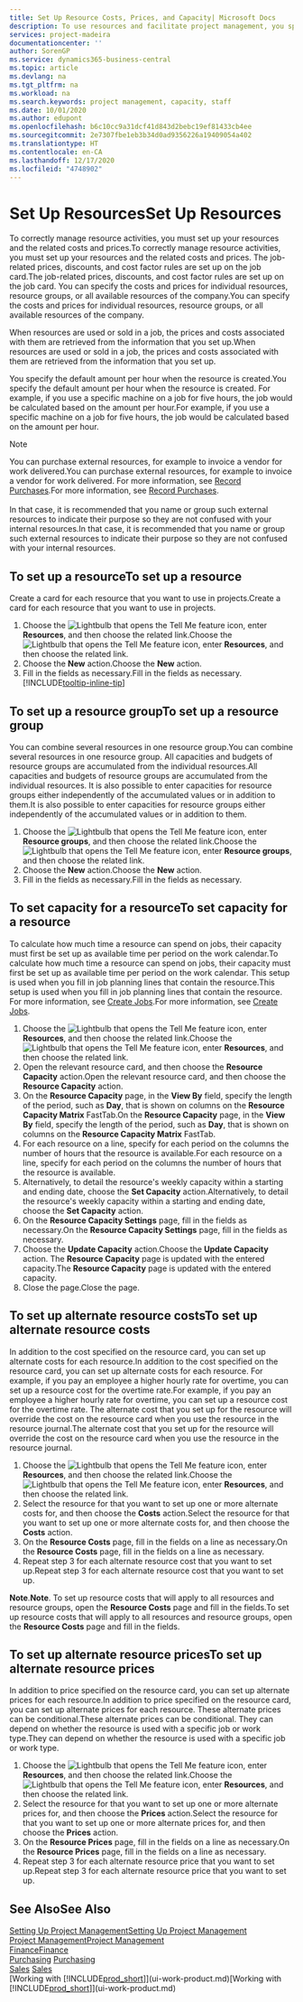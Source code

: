 ```yaml
---
title: Set Up Resource Costs, Prices, and Capacity| Microsoft Docs
description: To use resources and facilitate project management, you specify costs and prices for individual resources or resource groups, and set the resource capacity.
services: project-madeira
documentationcenter: ''
author: SorenGP
ms.service: dynamics365-business-central
ms.topic: article
ms.devlang: na
ms.tgt_pltfrm: na
ms.workload: na
ms.search.keywords: project management, capacity, staff
ms.date: 10/01/2020
ms.author: edupont
ms.openlocfilehash: b6c10cc9a31dcf41d843d2bebc19ef81433cb4ee
ms.sourcegitcommit: 2e7307fbe1eb3b34d0ad9356226a19409054a402
ms.translationtype: HT
ms.contentlocale: en-CA
ms.lasthandoff: 12/17/2020
ms.locfileid: "4748902"
---
```

# <a name="set-up-resources"></a><span data-ttu-id="d3e17-103">Set Up Resources</span><span class="sxs-lookup"><span data-stu-id="d3e17-103">Set Up Resources</span></span>
<span data-ttu-id="d3e17-104">To correctly manage resource activities, you must set up your resources and the related costs and prices.</span><span class="sxs-lookup"><span data-stu-id="d3e17-104">To correctly manage resource activities, you must set up your resources and the related costs and prices.</span></span> <span data-ttu-id="d3e17-105">The job-related prices, discounts, and cost factor rules are set up on the job card.</span><span class="sxs-lookup"><span data-stu-id="d3e17-105">The job-related prices, discounts, and cost factor rules are set up on the job card.</span></span> <span data-ttu-id="d3e17-106">You can specify the costs and prices for individual resources, resource groups, or all available resources of the company.</span><span class="sxs-lookup"><span data-stu-id="d3e17-106">You can specify the costs and prices for individual resources, resource groups, or all available resources of the company.</span></span>

<span data-ttu-id="d3e17-107">When resources are used or sold in a job, the prices and costs associated with them are retrieved from the information that you set up.</span><span class="sxs-lookup"><span data-stu-id="d3e17-107">When resources are used or sold in a job, the prices and costs associated with them are retrieved from the information that you set up.</span></span>

<span data-ttu-id="d3e17-108">You specify the default amount per hour when the resource is created.</span><span class="sxs-lookup"><span data-stu-id="d3e17-108">You specify the default amount per hour when the resource is created.</span></span> <span data-ttu-id="d3e17-109">For example, if you use a specific machine on a job for five hours, the job would be calculated based on the amount per hour.</span><span class="sxs-lookup"><span data-stu-id="d3e17-109">For example, if you use a specific machine on a job for five hours, the job would be calculated based on the amount per hour.</span></span>

> [!NOTE]
> <span data-ttu-id="d3e17-110">You can purchase external resources, for example to invoice a vendor for work delivered.</span><span class="sxs-lookup"><span data-stu-id="d3e17-110">You can purchase external resources, for example to invoice a vendor for work delivered.</span></span> <span data-ttu-id="d3e17-111">For more information, see [Record Purchases](purchasing-how-record-purchases.md).</span><span class="sxs-lookup"><span data-stu-id="d3e17-111">For more information, see [Record Purchases](purchasing-how-record-purchases.md).</span></span><br /><br />
> <span data-ttu-id="d3e17-112">In that case, it is recommended that you name or group such external resources to indicate their purpose so they are not confused with your internal resources.</span><span class="sxs-lookup"><span data-stu-id="d3e17-112">In that case, it is recommended that you name or group such external resources to indicate their purpose so they are not confused with your internal resources.</span></span>

## <a name="to-set-up-a-resource"></a><span data-ttu-id="d3e17-113">To set up a resource</span><span class="sxs-lookup"><span data-stu-id="d3e17-113">To set up a resource</span></span>
<span data-ttu-id="d3e17-114">Create a card for each resource that you want to use in projects.</span><span class="sxs-lookup"><span data-stu-id="d3e17-114">Create a card for each resource that you want to use in projects.</span></span>

1. <span data-ttu-id="d3e17-115">Choose the ![Lightbulb that opens the Tell Me feature](media/ui-search/search_small.png "Tell me what you want to do") icon, enter **Resources**, and then choose the related link.</span><span class="sxs-lookup"><span data-stu-id="d3e17-115">Choose the ![Lightbulb that opens the Tell Me feature](media/ui-search/search_small.png "Tell me what you want to do") icon, enter **Resources**, and then choose the related link.</span></span>
2. <span data-ttu-id="d3e17-116">Choose the **New** action.</span><span class="sxs-lookup"><span data-stu-id="d3e17-116">Choose the **New** action.</span></span>
3. <span data-ttu-id="d3e17-117">Fill in the fields as necessary.</span><span class="sxs-lookup"><span data-stu-id="d3e17-117">Fill in the fields as necessary.</span></span> [!INCLUDE[tooltip-inline-tip](includes/tooltip-inline-tip_md.md)]  

## <a name="to-set-up-a-resource-group"></a><span data-ttu-id="d3e17-118">To set up a resource group</span><span class="sxs-lookup"><span data-stu-id="d3e17-118">To set up a resource group</span></span>
<span data-ttu-id="d3e17-119">You can combine several resources in one resource group.</span><span class="sxs-lookup"><span data-stu-id="d3e17-119">You can combine several resources in one resource group.</span></span> <span data-ttu-id="d3e17-120">All capacities and budgets of resource groups are accumulated from the individual resources.</span><span class="sxs-lookup"><span data-stu-id="d3e17-120">All capacities and budgets of resource groups are accumulated from the individual resources.</span></span> <span data-ttu-id="d3e17-121">It is also possible to enter capacities for resource groups either independently of the accumulated values or in addition to them.</span><span class="sxs-lookup"><span data-stu-id="d3e17-121">It is also possible to enter capacities for resource groups either independently of the accumulated values or in addition to them.</span></span>

1. <span data-ttu-id="d3e17-122">Choose the ![Lightbulb that opens the Tell Me feature](media/ui-search/search_small.png "Tell me what you want to do") icon, enter **Resource groups**, and then choose the related link.</span><span class="sxs-lookup"><span data-stu-id="d3e17-122">Choose the ![Lightbulb that opens the Tell Me feature](media/ui-search/search_small.png "Tell me what you want to do") icon, enter **Resource groups**, and then choose the related link.</span></span>
2. <span data-ttu-id="d3e17-123">Choose the **New** action.</span><span class="sxs-lookup"><span data-stu-id="d3e17-123">Choose the **New** action.</span></span>
3. <span data-ttu-id="d3e17-124">Fill in the fields as necessary.</span><span class="sxs-lookup"><span data-stu-id="d3e17-124">Fill in the fields as necessary.</span></span>

## <a name="to-set-capacity-for-a-resource"></a><span data-ttu-id="d3e17-125">To set capacity for a resource</span><span class="sxs-lookup"><span data-stu-id="d3e17-125">To set capacity for a resource</span></span>
<span data-ttu-id="d3e17-126">To calculate how much time a resource can spend on jobs, their capacity must first be set up as available time per period on the work calendar.</span><span class="sxs-lookup"><span data-stu-id="d3e17-126">To calculate how much time a resource can spend on jobs, their capacity must first be set up as available time per period on the work calendar.</span></span> <span data-ttu-id="d3e17-127">This setup is used when you fill in job planning lines that contain the resource.</span><span class="sxs-lookup"><span data-stu-id="d3e17-127">This setup is used when you fill in job planning lines that contain the resource.</span></span> <span data-ttu-id="d3e17-128">For more information, see [Create Jobs](projects-how-create-jobs.md).</span><span class="sxs-lookup"><span data-stu-id="d3e17-128">For more information, see [Create Jobs](projects-how-create-jobs.md).</span></span>

1. <span data-ttu-id="d3e17-129">Choose the ![Lightbulb that opens the Tell Me feature](media/ui-search/search_small.png "Tell me what you want to do") icon, enter **Resources**, and then choose the related link.</span><span class="sxs-lookup"><span data-stu-id="d3e17-129">Choose the ![Lightbulb that opens the Tell Me feature](media/ui-search/search_small.png "Tell me what you want to do") icon, enter **Resources**, and then choose the related link.</span></span>
2. <span data-ttu-id="d3e17-130">Open the relevant resource card, and then choose the **Resource Capacity** action.</span><span class="sxs-lookup"><span data-stu-id="d3e17-130">Open the relevant resource card, and then choose the **Resource Capacity** action.</span></span>
3. <span data-ttu-id="d3e17-131">On the **Resource Capacity** page, in the **View By** field, specify the length of the period, such as **Day**, that is shown on columns on the **Resource Capacity Matrix** FastTab.</span><span class="sxs-lookup"><span data-stu-id="d3e17-131">On the **Resource Capacity** page, in the **View By** field, specify the length of the period, such as **Day**, that is shown on columns on the **Resource Capacity Matrix** FastTab.</span></span>
4. <span data-ttu-id="d3e17-132">For each resource on a line, specify for each period on the columns the number of hours that the resource is available.</span><span class="sxs-lookup"><span data-stu-id="d3e17-132">For each resource on a line, specify for each period on the columns the number of hours that the resource is available.</span></span>
5. <span data-ttu-id="d3e17-133">Alternatively, to detail the resource's weekly capacity within a starting and ending date, choose the **Set Capacity** action.</span><span class="sxs-lookup"><span data-stu-id="d3e17-133">Alternatively, to detail the resource's weekly capacity within a starting and ending date, choose the **Set Capacity** action.</span></span>
6. <span data-ttu-id="d3e17-134">On the **Resource Capacity Settings** page, fill in the fields as necessary.</span><span class="sxs-lookup"><span data-stu-id="d3e17-134">On the **Resource Capacity Settings** page, fill in the fields as necessary.</span></span>
7. <span data-ttu-id="d3e17-135">Choose the **Update Capacity** action.</span><span class="sxs-lookup"><span data-stu-id="d3e17-135">Choose the **Update Capacity** action.</span></span> <span data-ttu-id="d3e17-136">The **Resource Capacity** page is updated with the entered capacity.</span><span class="sxs-lookup"><span data-stu-id="d3e17-136">The **Resource Capacity** page is updated with the entered capacity.</span></span>
8. <span data-ttu-id="d3e17-137">Close the page.</span><span class="sxs-lookup"><span data-stu-id="d3e17-137">Close the page.</span></span>

## <a name="to-set-up-alternate-resource-costs"></a><span data-ttu-id="d3e17-138">To set up alternate resource costs</span><span class="sxs-lookup"><span data-stu-id="d3e17-138">To set up alternate resource costs</span></span>
<span data-ttu-id="d3e17-139">In addition to the cost specified on the resource card, you can set up alternate costs for each resource.</span><span class="sxs-lookup"><span data-stu-id="d3e17-139">In addition to the cost specified on the resource card, you can set up alternate costs for each resource.</span></span> <span data-ttu-id="d3e17-140">For example, if you pay an employee a higher hourly rate for overtime, you can set up a resource cost for the overtime rate.</span><span class="sxs-lookup"><span data-stu-id="d3e17-140">For example, if you pay an employee a higher hourly rate for overtime, you can set up a resource cost for the overtime rate.</span></span> <span data-ttu-id="d3e17-141">The alternate cost that you set up for the resource will override the cost on the resource card when you use the resource in the resource journal.</span><span class="sxs-lookup"><span data-stu-id="d3e17-141">The alternate cost that you set up for the resource will override the cost on the resource card when you use the resource in the resource journal.</span></span>

1. <span data-ttu-id="d3e17-142">Choose the ![Lightbulb that opens the Tell Me feature](media/ui-search/search_small.png "Tell me what you want to do") icon, enter **Resources**, and then choose the related link.</span><span class="sxs-lookup"><span data-stu-id="d3e17-142">Choose the ![Lightbulb that opens the Tell Me feature](media/ui-search/search_small.png "Tell me what you want to do") icon, enter **Resources**, and then choose the related link.</span></span>  
2. <span data-ttu-id="d3e17-143">Select the resource for that you want to set up one or more alternate costs for, and then choose the **Costs** action.</span><span class="sxs-lookup"><span data-stu-id="d3e17-143">Select the resource for that you want to set up one or more alternate costs for, and then choose the **Costs** action.</span></span>  
3. <span data-ttu-id="d3e17-144">On the **Resource Costs** page, fill in the fields on a line as necessary.</span><span class="sxs-lookup"><span data-stu-id="d3e17-144">On the **Resource Costs** page, fill in the fields on a line as necessary.</span></span>  
4. <span data-ttu-id="d3e17-145">Repeat step 3 for each alternate resource cost that you want to set up.</span><span class="sxs-lookup"><span data-stu-id="d3e17-145">Repeat step 3 for each alternate resource cost that you want to set up.</span></span>

<span data-ttu-id="d3e17-146">**Note**.</span><span class="sxs-lookup"><span data-stu-id="d3e17-146">**Note**.</span></span> <span data-ttu-id="d3e17-147">To set up resource costs that will apply to all resources and resource groups, open the **Resource Costs** page and fill in the fields.</span><span class="sxs-lookup"><span data-stu-id="d3e17-147">To set up resource costs that will apply to all resources and resource groups, open the **Resource Costs** page and fill in the fields.</span></span>

## <a name="to-set-up-alternate-resource-prices"></a><span data-ttu-id="d3e17-148">To set up alternate resource prices</span><span class="sxs-lookup"><span data-stu-id="d3e17-148">To set up alternate resource prices</span></span>
<span data-ttu-id="d3e17-149">In addition to price specified on the resource card, you can set up alternate prices for each resource.</span><span class="sxs-lookup"><span data-stu-id="d3e17-149">In addition to price specified on the resource card, you can set up alternate prices for each resource.</span></span> <span data-ttu-id="d3e17-150">These alternate prices can be conditional.</span><span class="sxs-lookup"><span data-stu-id="d3e17-150">These alternate prices can be conditional.</span></span> <span data-ttu-id="d3e17-151">They can depend on whether the resource is used with a specific job or work type.</span><span class="sxs-lookup"><span data-stu-id="d3e17-151">They can depend on whether the resource is used with a specific job or work type.</span></span>

1. <span data-ttu-id="d3e17-152">Choose the ![Lightbulb that opens the Tell Me feature](media/ui-search/search_small.png "Tell me what you want to do") icon, enter **Resources**, and then choose the related link.</span><span class="sxs-lookup"><span data-stu-id="d3e17-152">Choose the ![Lightbulb that opens the Tell Me feature](media/ui-search/search_small.png "Tell me what you want to do") icon, enter **Resources**, and then choose the related link.</span></span>
2. <span data-ttu-id="d3e17-153">Select the resource for that you want to set up one or more alternate prices for, and then choose the **Prices** action.</span><span class="sxs-lookup"><span data-stu-id="d3e17-153">Select the resource for that you want to set up one or more alternate prices for, and then choose the **Prices** action.</span></span>
3. <span data-ttu-id="d3e17-154">On the **Resource Prices** page, fill in the fields on a line as necessary.</span><span class="sxs-lookup"><span data-stu-id="d3e17-154">On the **Resource Prices** page, fill in the fields on a line as necessary.</span></span>
4. <span data-ttu-id="d3e17-155">Repeat step 3 for each alternate resource price that you want to set up.</span><span class="sxs-lookup"><span data-stu-id="d3e17-155">Repeat step 3 for each alternate resource price that you want to set up.</span></span>

## <a name="see-also"></a><span data-ttu-id="d3e17-156">See Also</span><span class="sxs-lookup"><span data-stu-id="d3e17-156">See Also</span></span>
[<span data-ttu-id="d3e17-157">Setting Up Project Management</span><span class="sxs-lookup"><span data-stu-id="d3e17-157">Setting Up Project Management</span></span>](projects-setup-projects.md)  
[<span data-ttu-id="d3e17-158">Project Management</span><span class="sxs-lookup"><span data-stu-id="d3e17-158">Project Management</span></span>](projects-manage-projects.md)  
[<span data-ttu-id="d3e17-159">Finance</span><span class="sxs-lookup"><span data-stu-id="d3e17-159">Finance</span></span>](finance.md)  
<span data-ttu-id="d3e17-160">[Purchasing](purchasing-manage-purchasing.md)       </span><span class="sxs-lookup"><span data-stu-id="d3e17-160">[Purchasing](purchasing-manage-purchasing.md)       </span></span>  
<span data-ttu-id="d3e17-161">[Sales](sales-manage-sales.md)    </span><span class="sxs-lookup"><span data-stu-id="d3e17-161">[Sales](sales-manage-sales.md)    </span></span>  
<span data-ttu-id="d3e17-162">[Working with [!INCLUDE[prod_short](includes/prod_short.md)]](ui-work-product.md)</span><span class="sxs-lookup"><span data-stu-id="d3e17-162">[Working with [!INCLUDE[prod_short](includes/prod_short.md)]](ui-work-product.md)</span></span>  
